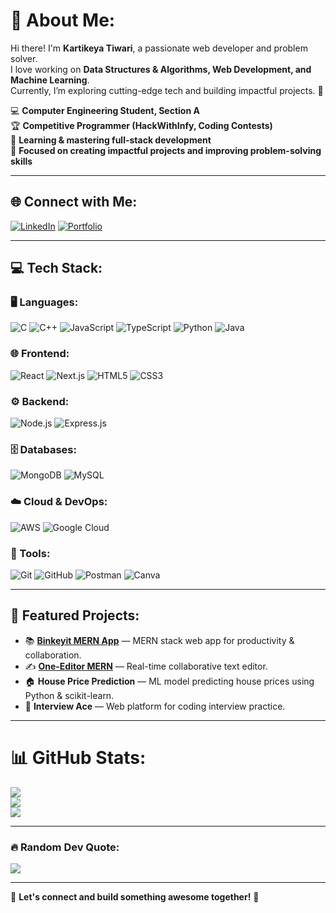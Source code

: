 # 💫 About Me:
Hi there! I'm **Kartikeya Tiwari**, a passionate web developer and problem solver.  
I love working on **Data Structures & Algorithms, Web Development, and Machine Learning**.  
Currently, I’m exploring cutting-edge tech and building impactful projects. 🚀

💻 **Computer Engineering Student, Section A**  
🏆 **Competitive Programmer (HackWithInfy, Coding Contests)**  
🌱 **Learning & mastering full-stack development**  
🎯 **Focused on creating impactful projects and improving problem-solving skills**  

---

## 🌐 Connect with Me:
[![LinkedIn](https://img.shields.io/badge/LinkedIn-%230077B5.svg?style=for-the-badge&logo=linkedin&logoColor=white)](https://www.linkedin.com/in/kartikeya-tiwari/)
[![Portfolio](https://img.shields.io/badge/Portfolio-%23000000.svg?style=for-the-badge&logo=About.me&logoColor=white)](https://github.com/kartikeya-24)

---

## 💻 Tech Stack:
### 🖥️ Languages:
![C](https://img.shields.io/badge/C-%2300599C.svg?style=for-the-badge&logo=c&logoColor=white)
![C++](https://img.shields.io/badge/C++-%2300599C.svg?style=for-the-badge&logo=c%2B%2B&logoColor=white)
![JavaScript](https://img.shields.io/badge/JavaScript-F7DF1E.svg?style=for-the-badge&logo=javascript&logoColor=black)
![TypeScript](https://img.shields.io/badge/TypeScript-3178C6.svg?style=for-the-badge&logo=typescript&logoColor=white)
![Python](https://img.shields.io/badge/Python-3776AB.svg?style=for-the-badge&logo=python&logoColor=white)
![Java](https://img.shields.io/badge/Java-%23ED8B00.svg?style=for-the-badge&logo=openjdk&logoColor=white)

### 🌐 Frontend:
![React](https://img.shields.io/badge/React-20232A.svg?style=for-the-badge&logo=react&logoColor=61DAFB)
![Next.js](https://img.shields.io/badge/Next-black?style=for-the-badge&logo=next.js&logoColor=white)
![HTML5](https://img.shields.io/badge/HTML5-E34F26.svg?style=for-the-badge&logo=html5&logoColor=white)
![CSS3](https://img.shields.io/badge/CSS3-1572B6.svg?style=for-the-badge&logo=css3&logoColor=white)

### ⚙️ Backend:
![Node.js](https://img.shields.io/badge/Node.js-339933.svg?style=for-the-badge&logo=nodedotjs&logoColor=white)
![Express.js](https://img.shields.io/badge/Express.js-404d59.svg?style=for-the-badge)

### 🗄️ Databases:
![MongoDB](https://img.shields.io/badge/MongoDB-4ea94b.svg?style=for-the-badge&logo=mongodb&logoColor=white)
![MySQL](https://img.shields.io/badge/MySQL-4479A1.svg?style=for-the-badge&logo=mysql&logoColor=white)

### ☁️ Cloud & DevOps:
![AWS](https://img.shields.io/badge/AWS-FF9900.svg?style=for-the-badge&logo=amazon-aws&logoColor=white)
![Google Cloud](https://img.shields.io/badge/Google%20Cloud-4285F4.svg?style=for-the-badge&logo=google-cloud&logoColor=white)

### 🎨 Tools:
![Git](https://img.shields.io/badge/Git-F05032.svg?style=for-the-badge&logo=git&logoColor=white)
![GitHub](https://img.shields.io/badge/GitHub-181717.svg?style=for-the-badge&logo=github&logoColor=white)
![Postman](https://img.shields.io/badge/Postman-FF6C37.svg?style=for-the-badge&logo=postman&logoColor=white)
![Canva](https://img.shields.io/badge/Canva-00C4CC.svg?style=for-the-badge&logo=canva&logoColor=white)

---

## 🚀 Featured Projects:
- 📚 [**Binkeyit MERN App**](https://binkeyit-mern-eqtc.vercel.app/) — MERN stack web app for productivity & collaboration.  
- ✍️ [**One-Editor MERN**](https://one-editor-mern-8cd3.vercel.app/) — Real-time collaborative text editor.  
- 🏠 **House Price Prediction** — ML model predicting house prices using Python & scikit-learn.  
- 🎯 **Interview Ace** — Web platform for coding interview practice.  

---

# 📊 GitHub Stats:
![](https://github-readme-stats.vercel.app/api?username=kartikeya-24&theme=omni&hide_border=false&include_all_commits=false&count_private=false)<br/>
![](https://github-readme-streak-stats.herokuapp.com/?user=kartikeya-24&theme=omni&hide_border=false)<br/>
![](https://github-readme-stats.vercel.app/api/top-langs/?username=kartikeya-24&theme=omni&hide_border=false&include_all_commits=false&count_private=false&layout=compact)

---

### 🔥 Random Dev Quote:
![](https://quotes-github-readme.vercel.app/api?type=horizontal&theme=radical)

---
🚀 **Let's connect and build something awesome together!** 🎯
